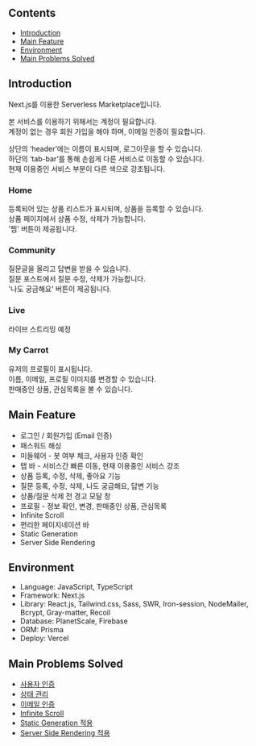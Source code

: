 ## Contents

- [Introduction](#introduction)
- [Main Feature](#main-feature)
- [Environment](#environment)
- [Main Problems Solved](#main-problems-solved)

## Introduction

Next.js를 이용한 Serverless Marketplace입니다.

본 서비스를 이용하기 위해서는 계정이 필요합니다.
<br>
계정이 없는 경우 회원 가입을 해야 하며, 이메일 인증이 필요합니다.

상단의 ‘header’에는 이름이 표시되며, 로그아웃을 할 수 있습니다.
<br>
하단의 ‘tab-bar’를 통해 손쉽게 다른 서비스로 이동할 수 있습니다.
<br>
현재 이용중인 서비스 부분이 다른 색으로 강조됩니다.

### Home

등록되어 있는 상품 리스트가 표시되며, 상품을 등록할 수 있습니다.
<br>
상품 페이지에서 상품 수정, 삭제가 가능합니다.
<br>
'찜' 버튼이 제공됩니다.

### Community

질문글을 올리고 답변을 받을 수 있습니다.
<br>
질문 포스트에서 질문 수정, 삭제가 가능합니다.
<br>
'나도 궁금해요' 버튼이 제공됩니다.

### Live

라이브 스트리밍 예정

### My Carrot

유저의 프로필이 표시됩니다.
<br>
이름, 이메일, 프로필 이미지를 변경할 수 있습니다.
<br>
판매중인 상품, 관심목록을 볼 수 있습니다.

## Main Feature

- 로그인 / 회원가입 (Email 인증)
- 패스워드 해싱
- 미들웨어 - 봇 여부 체크, 사용자 인증 확인
- 탭 바 - 서비스간 빠른 이동, 현재 이용중인 서비스 강조
- 상품 등록, 수정, 삭제, 좋아요 기능
- 질문 등록, 수정, 삭제, 나도 궁금해요, 답변 기능
- 상품/질문 삭제 전 경고 모달 창
- 프로필 - 정보 확인, 변경, 판매중인 상품, 관심목록
- Infinite Scroll
- 편리한 페이지네이션 바
- Static Generation
- Server Side Rendering

## Environment

- Language: JavaScript, TypeScript
- Framework: Next.js
- Library: React.js, Tailwind.css, Sass, SWR, Iron-session, NodeMailer, Bcrypt, Gray-matter, Recoil
- Database: PlanetScale, Firebase
- ORM: Prisma
- Deploy: Vercel

## Main Problems Solved

- [사용자 인증](https://github.com/Deemou/carrot-market/wiki/사용자-인증)
- [상태 관리](https://github.com/Deemou/carrot-market/wiki/상태-관리)
- [이메일 인증](https://github.com/Deemou/carrot-market/wiki/이메일-인증)
- [Infinite Scroll](https://github.com/Deemou/carrot-market/wiki/infinite-scroll)
- [Static Generation 적용](https://github.com/Deemou/carrot-market/wiki/static-generation-적용)
- [Server Side Rendering 적용](https://github.com/Deemou/carrot-market/wiki/server-side-rendering-적용)
